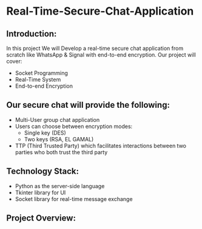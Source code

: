 # Real-Time-Secure-Chat-Application

## Introduction:
In this project We will Develop a real-time secure chat application from scratch like WhatsApp & Signal with end-to-end encryption. Our project will cover:
-	Socket Programming
-	Real-Time System 
-	End-to-end Encryption 

## Our secure chat will provide the following:
-	Multi-User group chat application
-	Users can choose between encryption modes:
    -	Single key (DES) 
    -	Two keys (RSA, EL GAMAL) 
-	TTP (Third Trusted Party) which facilitates interactions between two parties who both trust the third party

## Technology Stack:
-	Python as the server-side language
-	Tkinter library for UI
-	Socket library for real-time message exchange


## Project Overview:


